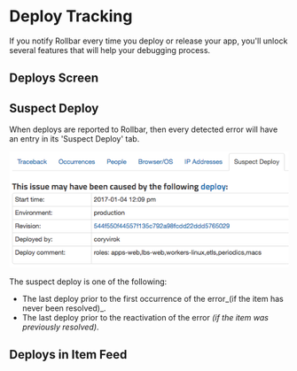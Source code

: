 # Deploy Tracking

If you notify Rollbar every time you deploy or release your app, you'll unlock several features that will help your debugging process.

## Deploys Screen

## Suspect Deploy

When deploys are reported to Rollbar, then every detected error will have an entry in its 'Suspect Deploy' tab.

![](../images/guides/deploys/suspect-deploy.png)

The suspect deploy is one of the following:
* The last deploy prior to the first occurrence of the error_(if the item has never been resolved)_.
* The last deploy prior to the reactivation of the error _(if the item was previously resolved)_.

## Deploys in Item Feed
